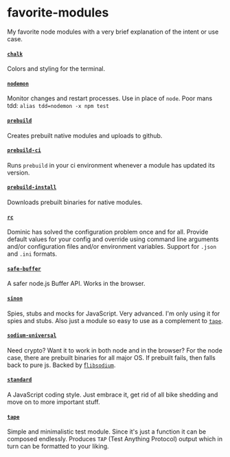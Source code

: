 # favorite-modules

My favorite node modules with a very brief explanation of the intent or use case.

#### [`chalk`](https://github.com/chalk/chalk#readme)

Colors and styling for the terminal.

#### [`nodemon`](https://nodemon.io/)

Monitor changes and restart processes. Use in place of `node`. Poor mans tdd: `alias tdd=nodemon -x npm test`

#### [`prebuild`](https://github.com/mafintosh/prebuild)

Creates prebuilt native modules and uploads to github.

#### [`prebuild-ci`](https://github.com/juliangruber/prebuild-ci)

Runs `prebuild` in your ci environment whenever a module has updated its version.

#### [`prebuild-install`](https://github.com/mafintosh/prebuild-install)

Downloads prebuilt binaries for native modules.

#### [`rc`](https://github.com/dominictarr/rc)

Dominic has solved the configuration problem once and for all. Provide default values for your config and override using command line arguments and/or configuration files and/or environment variables. Support for `.json` and `.ini` formats.

#### [`safe-buffer`](https://github.com/feross/safe-buffer)

A safer node.js Buffer API. Works in the browser.

#### [`sinon`](http://sinonjs.org/)

Spies, stubs and mocks for JavaScript. Very advanced. I'm only using it for spies and stubs. Also just a module so easy to use as a complement to [`tape`](https://github.com/substack/tape).

#### [`sodium-universal`](https://github.com/sodium-friends/sodium-universal)

Need crypto? Want it to work in both node and in the browser? For the node case, there are prebuilt binaries for all major OS. If prebuilt fails, then falls back to pure js. Backed by [f`libsodium`](https://github.com/jedisct1/libsodium).

#### [`standard`](https://github.com/feross/standard)

A JavaScript coding style. Just embrace it, get rid of all bike shedding and move on to more important stuff.

#### [`tape`](https://github.com/substack/tape)

Simple and minimalistic test module. Since it's just a function it can be composed endlessly. Produces `TAP` (Test Anything Protocol) output which in turn can be formatted to your liking.
